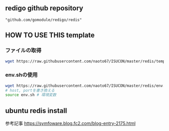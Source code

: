 ## redigo github repository

`"github.com/gomodule/redigo/redis"`

## HOW TO USE THIS template

### ファイルの取得

```bash
wget https://raw.githubusercontent.com/naoto67/ISUCON/master/redis/template.go -O cache.go
```

### env.shの使用

```bash
wget https://raw.githubusercontent.com/naoto67/ISUCON/master/redis/env.sh
# host, portを書き換える
source env.sh # 環境変数
```

## ubuntu redis install

参考記事
https://symfoware.blog.fc2.com/blog-entry-2175.html
